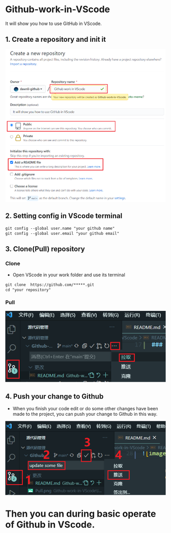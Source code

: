 # Github-work-in-VScode

It will show you how to use GitHub in VScode. 

## 1. Create a repository and init it

![image](IMG/Create&init.png)

## 2. Setting config in VScode terminal

```shell
git config --global user.name "your github name" 
git config --global user.email "your github email"
```

## 3. Clone(Pull) repository
### Clone

* Open VScode in your work folder and use its terminal

```shell
git clone  https://github.com/*****.git
cd "your repository"
```

### Pull

![image](IMG/Pull.png)

## 4. Push your change to Github

* When you finish your code edit or do some other changes have been made to the project, you can push your change to Github in this way. 

![image](IMG/Push.png)

# Then you can during basic operate of Github in VScode. 
